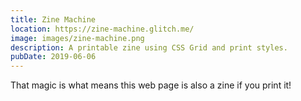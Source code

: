 ```yaml
---
title: Zine Machine
location: https://zine-machine.glitch.me/
image: images/zine-machine.png
description: A printable zine using CSS Grid and print styles.
pubDate: 2019-06-06
---
```

That magic is what means this web page is also a zine if you print it!